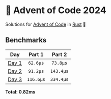 <!-- <img src="./.assets/christmas_ferris.png" width="164"> -->

# 🎄 Advent of Code 2024

Solutions for [Advent of Code](https://adventofcode.com/) in [Rust](https://www.rust-lang.org/) 🦀

<!--- advent_readme_stars table --->

<!--- benchmarking table --->
## Benchmarks

| Day | Part 1 | Part 2 |
| :---: | :---: | :---:  |
| [Day 1](./src/bin/01.rs) | `62.6µs` | `73.8µs` |
| [Day 2](./src/bin/02.rs) | `91.2µs` | `143.4µs` |
| [Day 3](./src/bin/03.rs) | `116.6µs` | `334.4µs` |

**Total: 0.82ms**
<!--- benchmarking table --->
